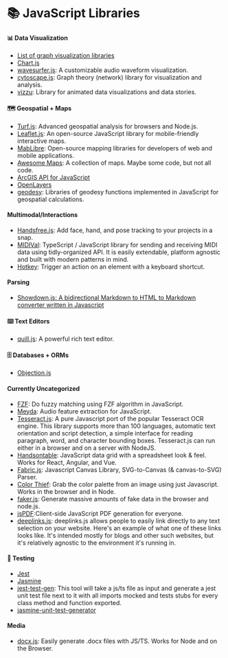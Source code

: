 # 📚 JavaScript Libraries

#### 📊 Data Visualization
- [List of graph visualization libraries](https://elise-deux.medium.com/the-list-of-graph-visualization-libraries-7a7b89aab6a6)
- [Chart.js](https://github.com/chartjs/Chart.js)
- [wavesurfer.js](https://wavesurfer-js.org/): A customizable audio waveform visualization.
- [cytoscape.js](https://js.cytoscape.org/): Graph theory (network) library for visualization and analysis.
- [vizzu](https://github.com/vizzuhq/vizzu-lib): Library for animated data visualizations and data stories.


#### 🗺️ Geospatial + Maps
- [Turf.js](http://turfjs.org/): Advanced geospatial analysis for browsers and Node.js.
- [Leaflet.js](https://leafletjs.com/): An open-source JavaScript library for mobile-friendly interactive maps.
- [MabLibre](https://maplibre.org/): Open-source mapping libraries for developers of web and mobile applications.
- [Awesome Maps](https://github.com/simsieg/awesome-maps): A collection of maps. Maybe some code, but not all code.
- [ArcGIS API for JavaScript](https://developers.arcgis.com/javascript/latest/)
- [OpenLayers](https://openlayers.org/)
- [geodesy](https://github.com/chrisveness/geodesy): Libraries of geodesy functions implemented in JavaScript for geospatial calculations.

#### Multimodal/Interactions
- [Handsfree.js](https://handsfree.dev/): Add face, hand, and pose tracking to your projects in a snap.
- [MIDIVal](https://midival.github.io/): TypeScript / JavaScript library for sending and receiving MIDI data using tidly-organized API. It is easily extendable, platform agnostic and built with modern patterns in mind.
- [Hotkey](https://github.com/github/hotkey): Trigger an action on an element with a keyboard shortcut.

#### Parsing
- [Showdown.js: A bidirectional Markdown to HTML to Markdown converter written in Javascript](https://github.com/showdownjs/showdown)

#### ⌨️ Text Editors
- [quill.js](https://quilljs.com/docs/quickstart/): A powerful rich text editor.

#### 🗄️ Databases + ORMs
- [Objection.js](https://vincit.github.io/objection.js/)

#### Currently Uncategorized
- [FZF](https://github.com/ajitid/fzf-for-js): Do fuzzy matching using FZF algorithm in JavaScript.
- [Meyda](https://meyda.js.org/): Audio feature extraction for JavaScript.
- [Tesseract.js](https://tesseract.projectnaptha.com/): A pure Javascript port of the popular Tesseract OCR engine. This library supports more than 100 languages, automatic text orientation and script detection, a simple interface for reading paragraph, word, and character bounding boxes. Tesseract.js can run either in a browser and on a server with NodeJS.
- [Handsontable](https://github.com/handsontable/handsontable): JavaScript data grid with a spreadsheet look & feel. Works for React, Angular, and Vue.
- [Fabric.js](https://github.com/fabricjs/fabric.js): Javascript Canvas Library, SVG-to-Canvas (& canvas-to-SVG) Parser.
- [Color Thief](https://lokeshdhakar.com/projects/color-thief/): Grab the color palette from an image using just Javascript. Works in the browser and in Node.
- [faker.js](https://github.com/faker-js/faker): Generate massive amounts of fake data in the browser and node.js.
- [jsPDF](https://github.com/parallax/jsPDF):Client-side JavaScript PDF generation for everyone.
- [deeplinks.js](https://github.com/WesleyAC/deeplinks): deeplinks.js allows people to easily link directly to any text selection on your website. Here's an example of what one of these links looks like. It's intended mostly for blogs and other such websites, but it's relatively agnostic to the environment it's running in.

#### 🧪 Testing
- [Jest](https://jestjs.io/)
- [Jasmine](https://jasmine.github.io/)
- [jest-test-gen](https://github.com/egm0121/jest-test-gen): This tool will take a js/ts file as input and generate a jest unit test file next to it with all imports mocked and tests stubs for every class method and function exported.
- [jasmine-unit-test-generator](https://github.com/FDIM/jasmine-unit-test-generator)

#### Media
- [docx.js](https://docx.js.org/#/): Easily generate .docx files with JS/TS. Works for Node and on the Browser.
